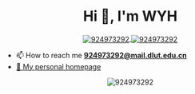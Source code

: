<h1 align="center">Hi 👋, I'm WYH</h1>

<p align="center">
<a href="https://github.com/924973292">
 <img align="center" src="https://github-readme-stats.vercel.app/api?username=924973292&show_icons=true&theme=gruvbox&hide_title=true" alt="924973292" />
</a>
<a href="https://github.com/924973292">
  <img align="center" src="https://github-readme-stats.vercel.app/api/top-langs/?username=924973292&layout=compact" alt="924973292" />
</a>
</p>

- 📫 How to reach me **924973292@mail.dlut.edu.cn**    
- <a href="https://924973292.github.io/">:boy: My personal homepage</a> 
<p align="center"><img src="https://komarev.com/ghpvc/?username=924973292" alt="924973292" /></p>
